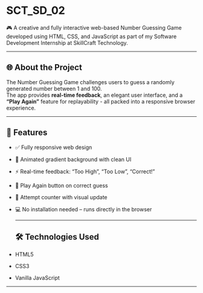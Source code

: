 # SCT_SD_02
🎮 A creative and fully interactive web-based Number Guessing Game developed using HTML, CSS, and JavaScript as part of my Software Development Internship at SkillCraft Technology.

---

## 🌐 About the Project

The Number Guessing Game challenges users to guess a randomly generated number between 1 and 100.  
The app provides **real-time feedback**, an elegant user interface, and a **“Play Again”** feature for replayability - all packed into a responsive browser experience.

---

## 🚀 Features

- ✅ Fully responsive web design
- 🎨 Animated gradient background with clean UI
- ⚡ Real-time feedback: “Too High”, “Too Low”, “Correct!”
- 🔁 Play Again button on correct guess
- 🧠 Attempt counter with visual update
- 💻 No installation needed – runs directly in the browser

  ---

  ## 🛠️ Technologies Used

- HTML5
- CSS3
- Vanilla JavaScript

 ---
